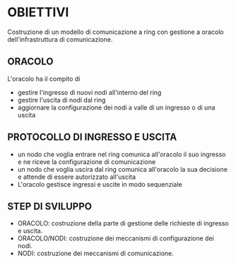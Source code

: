 # OBIETTIVI

Costruzione di un modello di comunicazione a ring con gestione a oracolo dell'infrastruttura di comunicazione.

## ORACOLO

L'oracolo ha il compito di

* gestire l'ingresso di nuovi nodi all'interno del ring
* gestire l'uscita di nodi dal ring
* aggiornare la configurazione dei nodi a valle di un ingresso o di una uscita

## PROTOCOLLO DI INGRESSO E USCITA

* un nodo che voglia entrare nel ring comunica all'oracolo il suo ingresso e ne riceve la configurazione di comunicazione
* un nodo che voglia uscira dal ring comunica all'oracolo la sua decisione e attende di essere autorizzato all'uscita
* L'oracolo gestisce ingressi e uscite in modo sequenziale

## STEP DI SVILUPPO

* ORACOLO: costruzione della parte di gestione delle richieste di ingresso e uscita.
* ORACOLO/NODI: costruzione dei meccanismi di configurazione dei nodi.
* NODI: costruzione dei meccanismi di comunicazione.

